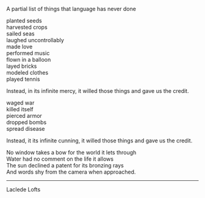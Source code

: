 A partial list of things that language has never done

planted seeds\
harvested crops\
sailed seas\
laughed uncontrollably\
made love\
performed music\
flown in a balloon\
layed bricks\
modeled clothes\
played tennis

Instead, in its infinite mercy, it willed those things and gave us the credit.

waged war\
killed itself\
pierced armor\
dropped bombs\
spread disease

Instead, it its infinite cunning, it willed those things and gave us the credit.

No window takes a bow for the world it lets through\
Water had no comment on the life it allows\
The sun declined a patent for its bronzing rays\
And words shy from the camera when approached.

-----

Laclede Lofts